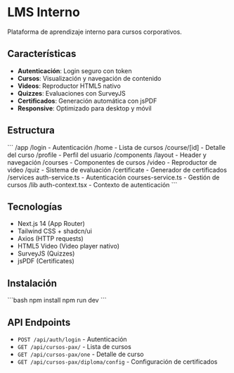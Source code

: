 # LMS Interno

Plataforma de aprendizaje interno para cursos corporativos.

## Características

- **Autenticación**: Login seguro con token
- **Cursos**: Visualización y navegación de contenido
- **Videos**: Reproductor HTML5 nativo
- **Quizzes**: Evaluaciones con SurveyJS
- **Certificados**: Generación automática con jsPDF
- **Responsive**: Optimizado para desktop y móvil

## Estructura

\`\`\`
/app
  /login - Autenticación
  /home - Lista de cursos
  /course/[id] - Detalle del curso
  /profile - Perfil del usuario
/components
  /layout - Header y navegación
  /courses - Componentes de cursos
  /video - Reproductor de video
  /quiz - Sistema de evaluación
  /certificate - Generador de certificados
/services
  auth-service.ts - Autenticación
  courses-service.ts - Gestión de cursos
/lib
  auth-context.tsx - Contexto de autenticación
\`\`\`

## Tecnologías

- Next.js 14 (App Router)
- Tailwind CSS + shadcn/ui
- Axios (HTTP requests)
- HTML5 Video (Video player nativo)
- SurveyJS (Quizzes)
- jsPDF (Certificates)

## Instalación

\`\`\`bash
npm install
npm run dev
\`\`\`

## API Endpoints

- `POST /api/auth/login` - Autenticación
- `GET /api/cursos-pax/` - Lista de cursos
- `GET /api/cursos-pax/one` - Detalle de curso
- `GET /api/cursos-pax/diploma/config` - Configuración de certificados
